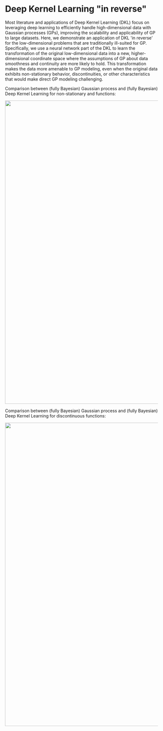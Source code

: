 # Deep Kernel Learning "in reverse"

Most literature and applications of Deep Kernel Learning (DKL) focus on leveraging deep learning to efficiently handle high-dimensional data with Gaussian processes (GPs), improving the scalability and applicability of GP to large datasets. Here, we demonstrate an application of DKL 'in reverse' for the low-dimensional problems that are traditionally ill-suited for GP. Specifically, we use a neural network part of the DKL to learn the transformation of the original low-dimensional data into a new, higher-dimensional coordinate space where the assumptions of GP about data smoothness and continuity are more likely to hold. This transformation makes the data more amenable to GP modeling, even when the original data exhibits non-stationary behavior, discontinuities, or other characteristics that would make direct GP modeling challenging.


Comparison between (fully Bayesian) Gaussian process and (fully Bayesian) Deep Kernel Learning for non-stationary and functions:


<img src="https://github.com/ziatdinovmax/nngp/assets/34245227/18380b97-d4dc-4bd2-9698-8f4cd19520fe" width="1000"><br>


Comparison between (fully Bayesian) Gaussian process and (fully Bayesian) Deep Kernel Learning for discontinuous functions:

<img src="https://github.com/ziatdinovmax/nngp/assets/34245227/4392435d-73de-48ed-8fa7-192878730fc1" width="1000">
